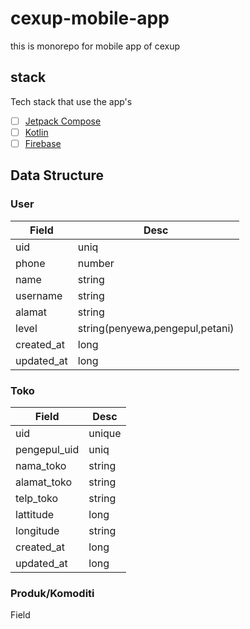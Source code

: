 # cexup-mobile-app

this is monorepo for mobile app of cexup

## stack
Tech stack that use the app's

- [ ] [Jetpack Compose](https://developer.android.com/jetpack/compose)
- [ ] [Kotlin](https://kotlinlang.org/)
- [ ] [Firebase](https://square.github.io/retrofit/)

## Data Structure

### User

Field|Desc
----|----
uid | uniq
phone | number
name | string
username | string
alamat | string
level | string(penyewa,pengepul,petani)
created_at|long
updated_at|long


### Toko

Field| Desc
---- | ----
uid| unique
pengepul_uid| uniq
nama_toko|string
alamat_toko|string
telp_toko | string
lattitude|long
longitude|string
created_at|long
updated_at|long

### Produk/Komoditi

Field





